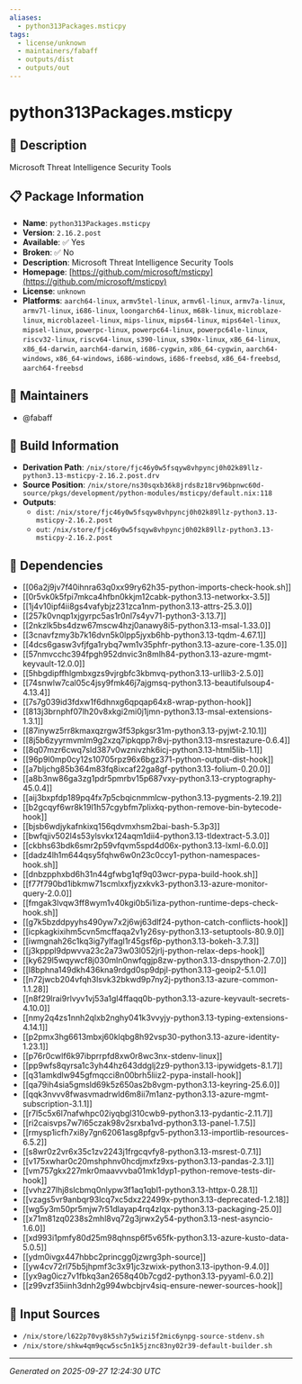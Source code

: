 ```yaml
---
aliases:
  - python313Packages.msticpy
tags:
  - license/unknown
  - maintainers/fabaff
  - outputs/dist
  - outputs/out
---
```


# python313Packages.msticpy

## 📝 Description

Microsoft Threat Intelligence Security Tools

## 📋 Package Information

- **Name**: `python313Packages.msticpy`
- **Version**: `2.16.2.post`
- **Available**: ✅ Yes
- **Broken**: ✅ No
- **Description**: Microsoft Threat Intelligence Security Tools
- **Homepage**: [https://github.com/microsoft/msticpy](https://github.com/microsoft/msticpy)
- **License**: `unknown`
- **Platforms**: `aarch64-linux`, `armv5tel-linux`, `armv6l-linux`, `armv7a-linux`, `armv7l-linux`, `i686-linux`, `loongarch64-linux`, `m68k-linux`, `microblaze-linux`, `microblazeel-linux`, `mips-linux`, `mips64-linux`, `mips64el-linux`, `mipsel-linux`, `powerpc-linux`, `powerpc64-linux`, `powerpc64le-linux`, `riscv32-linux`, `riscv64-linux`, `s390-linux`, `s390x-linux`, `x86_64-linux`, `x86_64-darwin`, `aarch64-darwin`, `i686-cygwin`, `x86_64-cygwin`, `aarch64-windows`, `x86_64-windows`, `i686-windows`, `i686-freebsd`, `x86_64-freebsd`, `aarch64-freebsd`
## 👥 Maintainers

- @fabaff


## 🔧 Build Information

- **Derivation Path**: `/nix/store/fjc46y0w5fsqyw8vhpyncj0h02k89llz-python3.13-msticpy-2.16.2.post.drv`
- **Source Position**: `/nix/store/ns30sqxb36k8jrds8z18rv96bpnwc60d-source/pkgs/development/python-modules/msticpy/default.nix:118`
- **Outputs**:
  - `dist`:  `/nix/store/fjc46y0w5fsqyw8vhpyncj0h02k89llz-python3.13-msticpy-2.16.2.post`
  - `out`:  `/nix/store/fjc46y0w5fsqyw8vhpyncj0h02k89llz-python3.13-msticpy-2.16.2.post`

## 🔗 Dependencies

- [[06a2j9jv7f40ihnra63q0xx99ry62h35-python-imports-check-hook.sh]]
- [[0r5vk0k5fpi7mkca4hfbn0kkjm12cabk-python3.13-networkx-3.5]]
- [[1j4v10ipf4ii8gs4vafybjz231zca1nm-python3.13-attrs-25.3.0]]
- [[257k0vnqp1xjgyrpc5as1r0nl7s4yv71-python3-3.13.7]]
- [[2nkzlk5bs4dzw67mscw4hzj0anawy8i5-python3.13-msal-1.33.0]]
- [[3cnavfzmy3b7k16dvn5k0lpp5jyxb6hb-python3.13-tqdm-4.67.1]]
- [[4dcs6gasw3vfjfga1rybq7wm1v35phfr-python3.13-azure-core-1.35.0]]
- [[57nmvcchc394fpgh952dnvic3n8mlh84-python3.13-azure-mgmt-keyvault-12.0.0]]
- [[5hbgdipffhlgmbxgzs9vjrgbfc3kbmvq-python3.13-urllib3-2.5.0]]
- [[74snwlw7cal05c4jsy9fmk46j7ajgmsq-python3.13-beautifulsoup4-4.13.4]]
- [[7s7g039id3fdxw1f6dhnxg6qpqap64x8-wrap-python-hook]]
- [[813j3brnphf07lh20v8xkgi2mi0j1jmn-python3.13-msal-extensions-1.3.1]]
- [[87inywz5rr8kmaxqzrgw3f53pkgsr31m-python3.13-pyjwt-2.10.1]]
- [[8j5b6zyyrmvmlm9g2xzq7ipkqpp7r8vj-python3.13-msrestazure-0.6.4]]
- [[8q07mzr6cwq7sld387v0wznivzhk6icj-python3.13-html5lib-1.1]]
- [[96p9l0mp0cy12s10705rpz96x6bgz371-python-output-dist-hook]]
- [[a7bljchg85b364m83fq8ixcaf22ga8gf-python3.13-folium-0.20.0]]
- [[a8b3nw86ga3zg1pdr5pmrbv15p687vxy-python3.13-cryptography-45.0.4]]
- [[aij3bxpfdp189pq4fx7p5cbqicnmmlcw-python3.13-pygments-2.19.2]]
- [[b2gcqyf6wr8k19l1h57cgybfm7plixkq-python-remove-bin-bytecode-hook]]
- [[bjsb6wdjykafnkixq156qdvmxhsm2bai-bash-5.3p3]]
- [[bwfqjiv502l4s53ylsvkx124aqm1dii4-python3.13-tldextract-5.3.0]]
- [[ckbhs63bdk6smr2p59vfqvm5spd4d06x-python3.13-lxml-6.0.0]]
- [[dadz4lh1m644qsy5fqhw6w0n23c0ccy1-python-namespaces-hook.sh]]
- [[dnbzpphxbd6h31n44gfwbg1qf9q03wcr-pypa-build-hook.sh]]
- [[f77f790bd1ibkmw71scmlxxfjyzxkvk3-python3.13-azure-monitor-query-2.0.0]]
- [[fmgak3lvqw3ff8wym1v40kgi0b5i1iza-python-runtime-deps-check-hook.sh]]
- [[g7k5bzddpyyhs490yw7x2j6wj63dlf24-python-catch-conflicts-hook]]
- [[icpkagkixihm5cvn5mcffaqa2v1y26sy-python3.13-setuptools-80.9.0]]
- [[iwmgnah26c1kq3ig7ylfagl1r45gsf6p-python3.13-bokeh-3.7.3]]
- [[j3kpppl9dpwvva23c2a73w03l052jrlj-python-relax-deps-hook]]
- [[ky629l5wqywcf8j030mln0nwfqgjp8zw-python3.13-dnspython-2.7.0]]
- [[l8bphna149dkh436kna9rdgd0sp9dpjl-python3.13-geoip2-5.1.0]]
- [[n72jwcb204vfqh3lsvk32bkwd9p7ny2j-python3.13-azure-common-1.1.28]]
- [[n8f29lrai9rlvyv1vj53a1gl4ffaqq0b-python3.13-azure-keyvault-secrets-4.10.0]]
- [[nmy2q4zs1nnh2qlxb2nghy041k3vvyjy-python3.13-typing-extensions-4.14.1]]
- [[p2pmx3hg6613mbxj60klqbg8h92vsp30-python3.13-azure-identity-1.23.1]]
- [[p76r0cwlf6k97ibprrpfd8xw0r8wc3nx-stdenv-linux]]
- [[pp9wfs8qyrsa1c3yh44hz643ddglj2z9-python3.13-ipywidgets-8.1.7]]
- [[q31amkdlw945gfmqcci8n00brh5liiz2-pypa-install-hook]]
- [[qa79ih4sia5gmsld69k5z650as2b8vgm-python3.13-keyring-25.6.0]]
- [[qqk3nvvv8fwasvmadrwld6m8ii7m1anz-python3.13-azure-mgmt-subscription-3.1.1]]
- [[r7l5c5x6l7nafwhpc02iyqbgl310cwb9-python3.13-pydantic-2.11.7]]
- [[ri2caisvps7w7l65czak98v2srxba1vd-python3.13-panel-1.7.5]]
- [[rmysp1icfh7xi8y7gn62061asg8pfgv5-python3.13-importlib-resources-6.5.2]]
- [[s8wr0z2vr6x35c1zv2243j1frgcqvfy8-python3.13-msrest-0.7.1]]
- [[v175xwhar0c20mshphnv0hcdjmxfz9xs-python3.13-pandas-2.3.1]]
- [[vm757gkx227mkr0maavvvba01mk1dyp1-python-remove-tests-dir-hook]]
- [[vvhz27lhj8slcbmq0nlypw3f1aq1qbl1-python3.13-httpx-0.28.1]]
- [[vzags5vr9anbqr93lcq7xc5dxz22499x-python3.13-deprecated-1.2.18]]
- [[wg5y3m50pr5mjw7r51dlayap4rq4zlqx-python3.13-packaging-25.0]]
- [[x71m81zq0238s2mhl8vq72g3jrwx2y54-python3.13-nest-asyncio-1.6.0]]
- [[xd993i1pmfy80d25m98qhnsp6f5v65fk-python3.13-azure-kusto-data-5.0.5]]
- [[ydm0ivgx447hbbc2princgg0jzwrg3ph-source]]
- [[yw4cv72rl75b5jhpmf3c3x91jc3zwixk-python3.13-ipython-9.4.0]]
- [[yx9ag0icz7v1fbkq3an2658q40b7cgd2-python3.13-pyyaml-6.0.2]]
- [[z99vzf35iinh3dnh2g994wbcbjrv4siq-ensure-newer-sources-hook]]

## 📁 Input Sources

- `/nix/store/l622p70vy8k5sh7y5wizi5f2mic6ynpg-source-stdenv.sh`
- `/nix/store/shkw4qm9qcw5sc5n1k5jznc83ny02r39-default-builder.sh`

---
*Generated on 2025-09-27 12:24:30 UTC*

